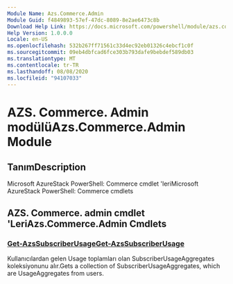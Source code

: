 ```yaml
---
Module Name: Azs.Commerce.Admin
Module Guid: f4849893-57ef-47dc-8089-8e2ae6473c8b
Download Help Link: https://docs.microsoft.com/powershell/module/azs.commerce.admin
Help Version: 1.0.0.0
Locale: en-US
ms.openlocfilehash: 532b267ff71561c33d4ec92eb01326c4ebcf1c0f
ms.sourcegitcommit: 09eb4dbfcad6fce303b793dafe9bebdef589db03
ms.translationtype: MT
ms.contentlocale: tr-TR
ms.lasthandoff: 08/08/2020
ms.locfileid: "94107033"
---
```

# <span data-ttu-id="24180-101">AZS. Commerce. Admin modülü</span><span class="sxs-lookup"><span data-stu-id="24180-101">Azs.Commerce.Admin Module</span></span>
## <span data-ttu-id="24180-102">Tanım</span><span class="sxs-lookup"><span data-stu-id="24180-102">Description</span></span>
<span data-ttu-id="24180-103">Microsoft AzureStack PowerShell: Commerce cmdlet 'leri</span><span class="sxs-lookup"><span data-stu-id="24180-103">Microsoft AzureStack PowerShell: Commerce cmdlets</span></span>

## <span data-ttu-id="24180-104">AZS. Commerce. admin cmdlet 'Leri</span><span class="sxs-lookup"><span data-stu-id="24180-104">Azs.Commerce.Admin Cmdlets</span></span>
### [<span data-ttu-id="24180-105">Get-AzsSubscriberUsage</span><span class="sxs-lookup"><span data-stu-id="24180-105">Get-AzsSubscriberUsage</span></span>](Get-AzsSubscriberUsage.md)
<span data-ttu-id="24180-106">Kullanıcılardan gelen Usage toplamları olan SubscriberUsageAggregates koleksiyonunu alır.</span><span class="sxs-lookup"><span data-stu-id="24180-106">Gets a collection of SubscriberUsageAggregates, which are UsageAggregates from users.</span></span>

